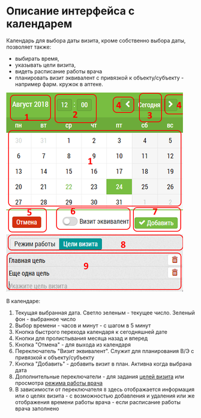 # Описание интерфейса с календарем

Календарь для выбора даты визита, кроме собственно выбора даты,
 позволяет также: 
 
  - выбирать время, 
  - указывать цели визита, 
  - видеть расписание работы врача
  - планировать визит эквивалент с привязкой к объекту/субъекту - например фарм. кружок в аптеке.

![](../images/rep-add-calendar.png)

В календаре: 
  1. Текущая выбранная дата. Светло зеленым - текущее число. Зеленый фон - выбранное число
  2. Выбор времени - часов и минут - с шагом в 5 минут
  3. Кнопка быстрого перехода календаря к сегодняшней дате
  4. Кнопки для пролистывания месяца назад и вперед
  5. Кнопка "Отмена" - для выхода из календаря
  6. Переключатель "Визит эквивалент". Служит для планирования В/Э с привязкой к объекту/субъекту
  7. Кнопка "Добавить" - добавить визит в план. Активна когда выбрана дата
  8. Дополнительные переключатели - для задания [целей визита](rep-add-target.html) или просмотра [режима работы врача](rep-add-schedule.html)
  9. В зависимости от переключателя `8` здесь отображается информация или о целях визита - с возможностью добавления и удаления или же отображения времени работы врача - если расписание работы врача заполнено
